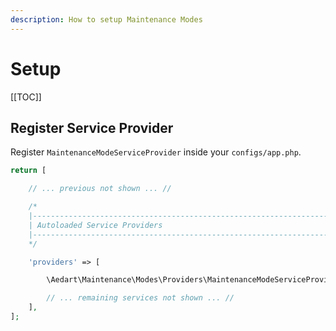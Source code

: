 ```yaml
---
description: How to setup Maintenance Modes
---
```


# Setup

[[TOC]]

## Register Service Provider

Register `MaintenanceModeServiceProvider` inside your `configs/app.php`. 

```php
return [

    // ... previous not shown ... //

    /*
    |--------------------------------------------------------------------------
    | Autoloaded Service Providers
    |--------------------------------------------------------------------------
    */

    'providers' => [

        \Aedart\Maintenance\Modes\Providers\MaintenanceModeServiceProvider::class

        // ... remaining services not shown ... //
    ],
];
```
